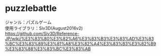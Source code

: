 # puzzlebattle
ジャンル：パズルゲーム  
使用ライブラリ：Siv3D(August2016v2) https://github.com/Siv3D/Reference-JP/wiki/%E3%83%80%E3%82%A6%E3%83%B3%E3%83%AD%E3%83%BC%E3%83%89%E3%81%A8%E3%82%A4%E3%83%B3%E3%82%B9%E3%83%88%E3%83%BC%E3%83%AB
